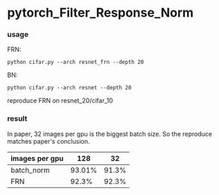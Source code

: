 # pytorch_Filter_Response_Norm
### usage
FRN:

`python cifar.py --arch resnet_frn --depth 20`

BN:

`python cifar.py --arch resnet --depth 20`


reproduce FRN on resnet_20/cifar_10

### result
In paper, 32 images per gpu is the biggest batch size. So the reproduce matches paper's conclusion.

| images per gpu|128 |32|
| ------ | ------ |------ | 
| batch_norm | 93.01% |91.3%|
| FRN | 92.3% | 92.3%|

